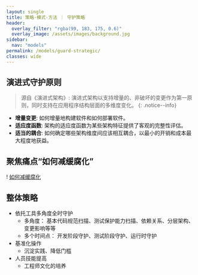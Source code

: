 ```yaml
---
layout: single
title: 策略·模式·方法 ｜ 守护策略
header:
  overlay_filter: "rgba(99, 183, 175, 0.6)"
  overlay_image: /assets/images/background.jpg
sidebar:
  nav: "models"
permalink: /models/guard-strategic/
classes: wide
---
```


## 演进式守护原则

> 源自《演进式架构》:
> 演进式架构以支持增量的、非破坏的变更作为第一原则，同时支持在应用程序结构层面的多维度变化。
{: .notice--info}

* **增量变更**: 如何增量地构建软件和如何部署软件。
* **适应度函数**: 架构的适应度函数为某些架构特征提供了客观的完整性评估。
* **适当的耦合**: 如何确定哪些架构维度间应该相互耦合，以最小的开销和成本最大程度地获益。

## 聚焦痛点“如何减缓腐化”

! [如何减缓腐化](/assets/images/demising.png)


## 整体策略

* 依托工具多角度全时守护
  * 多角度： 基本代码规范扫描、测试保护能力扫描、依赖关系、分层架构、变更影响等等
  * 多个时间点： 开发阶段守护、测试阶段守护、运行时守护
* 基准化操作
  * 沉淀实践、降低门槛
* 人员技能提高
  * 工程师文化的培养


